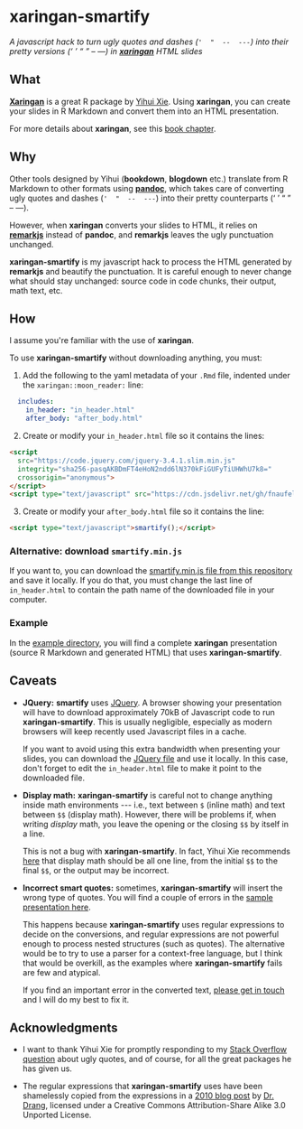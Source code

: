 
# xaringan-smartify

*A javascript hack to turn ugly quotes and dashes (`'  "  --  ---`) into their pretty versions (‘  ’  “  ”  –  —) in [**xaringan**](https://github.com/yihui/xaringan) HTML slides*

## What

[**Xaringan**](https://github.com/yihui/xaringan) is a great R package by [Yihui Xie](https://yihui.org/). Using **xaringan**, you can create your slides in R Markdown and convert them into an HTML presentation. 

For more details about **xaringan**, see this [book chapter](https://bookdown.org/yihui/rmarkdown/xaringan.html).

## Why

Other tools designed by Yihui (**bookdown**, **blogdown** etc.) translate from R Markdown to other formats using [**pandoc**](https://pandoc.org/), which takes care of converting ugly quotes and dashes (`'  "  --  ---`) into their pretty counterparts (‘  ’  “  ”  –  —).

However, when **xaringan** converts your slides to HTML, it relies on [**remarkjs**](http://remarkjs.com/) instead of **pandoc**, and **remarkjs** leaves the ugly punctuation unchanged.

**xaringan-smartify** is my javascript hack to process the HTML generated by **remarkjs** and beautify the punctuation. It is careful enough to never change what should stay unchanged: source code in code chunks, their output, math text, etc.

## How

I assume you're familiar with the use of **xaringan**.

To use **xaringan-smartify** without downloading anything, you must:


1. Add the following to the yaml metadata of your `.Rmd` file, indented under the `xaringan::moon_reader:` line:

```yaml
  includes:
    in_header: "in_header.html"
    after_body: "after_body.html"
```


2. Create or modify your `in_header.html` file so it contains the lines:

```html
<script
  src="https://code.jquery.com/jquery-3.4.1.slim.min.js"
  integrity="sha256-pasqAKBDmFT4eHoN2ndd6lN370kFiGUFyTiUHWhU7k8="
  crossorigin="anonymous">
</script>
<script type="text/javascript" src="https://cdn.jsdelivr.net/gh/fnaufel/xaringan-smartify/smartify.min.js"></script>
```


3. Create or modify your `after_body.html` file so it contains the line:

```html
<script type="text/javascript">smartify();</script>
```

### Alternative: download `smartify.min.js`

If you want to, you can download the [smartify.min.js file from this repository](https://cdn.jsdelivr.net/gh/fnaufel/xaringan-smartify/smartify.min.js) and save it locally. If you do that, you must change the last line of `in_header.html` to contain the path name of the downloaded file in your computer.


### Example

In the [example directory](https://github.com/fnaufel/xaringan-smartify/tree/master/example), you will find a complete **xaringan** presentation (source R Markdown and generated HTML) that uses **xaringan-smartify**.


## Caveats

* **JQuery:** **smartify** uses [JQuery](https://jquery.com/). A browser showing your presentation will have to download approximately 70kB of Javascript code to run **xaringan-smartify**. This is usually negligible, especially as modern browsers will keep recently used Javascript files in a cache.

  If you want to avoid using this extra bandwidth when presenting your slides, you can download the [JQuery file](https://code.jquery.com/jquery-3.4.1.slim.min.js) and use it locally. In this case, don't forget to edit the `in_header.html` file to make it point to the downloaded file.

* **Display math:** **xaringan-smartify** is careful not to change anything inside math environments --- i.e., text between `$` (inline math) and text between `$$` (display math). However, there will be problems if, when writing *display* math, you leave the opening or the closing `$$` by itself in a line. 

  This is not a bug with **xaringan-smartify**. In fact, Yihui Xie recommends [here](https://github.com/yihui/xaringan/issues/82#issuecomment-343957854) that display math should be all one line, from the initial `$$` to the final `$$`, or the output may be incorrect.

* **Incorrect smart quotes:** sometimes, **xaringan-smartify** will insert the wrong type of quotes. You will find a couple of errors in the [sample presentation here](https://github.com/fnaufel/smartify/tree/master/example).

  This happens because **xaringan-smartify** uses regular expressions to decide on the conversions, and regular expressions are not powerful enough to process nested structures (such as quotes). The alternative would be to try to use a parser for a context-free language, but I think that would be overkill, as the examples where **xaringan-smartify** fails are few and atypical.
  
  If you find an important error in the converted text, [please get in touch](https://github.com/fnaufel/xaringan-smartify/issues/new/choose) and I will do my best to fix it.


## Acknowledgments

* I want to thank Yihui Xie for promptly responding to my [Stack Overflow question](https://stackoverflow.com/questions/60922328/why-are-smart-quotes-and-em-dashes-not-appearing-in-xaringan-slides) about ugly quotes, and of course, for all the great packages he has given us.

* The regular expressions that **xaringan-smartify** uses have been shamelessly copied from the expressions in a [2010 blog post](http://www.leancrew.com/all-this/2010/11/smart-quotes-in-javascript/) by [Dr. Drang](https://github.com/drdrang), licensed under a Creative Commons Attribution-Share Alike 3.0 Unported License.
